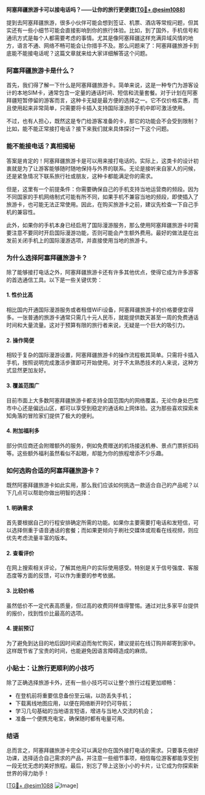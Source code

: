 **阿塞拜疆旅游卡可以接电话吗？——让你的旅行更便捷[[TG💪+ @esim1088](https://t.me/s/esim1088)]**

提到去阿塞拜疆旅游，很多小伙伴可能会想到签证、机票、酒店等常规问题，但其实还有一些小细节可能会直接影响到你的旅行体验。比如，到了国外，手机信号和通讯方式是每个人都需要考虑的事情。尤其是像阿塞拜疆这样充满异域风情的地方，语言不通、网络不畅可能会让你措手不及。那么问题来了：阿塞拜疆旅游卡到底能不能接电话呢？这篇文章就来给大家详细解答这个问题。

### 阿塞拜疆旅游卡是什么？

首先，我们得了解一下什么是阿塞拜疆旅游卡。简单来说，这是一种专门为游客设计的本地SIM卡，通常包含一定量的通话时间、短信和流量套餐。对于计划在阿塞拜疆短暂停留的游客而言，这种卡无疑是最方便的选择之一。它不仅价格实惠，而且使用起来非常简单，只需要将卡插入支持国际漫游的手机中即可激活使用。

不过，也有人担心，既然这是专门给游客准备的卡，那它的功能会不会受到限制？比如，能不能正常接打电话？接下来我们就来具体探讨一下这个问题。

### 能不能接电话？真相揭秘

答案是肯定的！阿塞拜疆旅游卡是可以用来接打电话的。实际上，这类卡的设计初衷就是为了让游客能够随时随地保持与外界的联系。无论是接听来自家人的问候，还是紧急情况下联系旅行社或朋友，这种卡都能满足你的需求。

但是，这里有一个前提条件：你需要确保自己的手机支持当地运营商的频段。因为不同国家的手机网络制式可能有所不同，如果手机不兼容当地的频段，即使插入了旅游卡，也可能无法正常使用。因此，在购买旅游卡之前，建议先检查一下自己手机的兼容性。

此外，如果你的手机本身已经启用了国际漫游服务，那么使用阿塞拜疆旅游卡时需要注意不要同时开启国际漫游功能，否则可能会产生额外费用。最好的做法是在出发前关闭手机上的国际漫游选项，并直接使用当地的旅游卡。

### 为什么选择阿塞拜疆旅游卡？

除了能够接打电话之外，阿塞拜疆旅游卡还有许多其他优点，使得它成为许多游客的首选通信工具。以下是一些关键优势：

#### 1. **性价比高**
相比国内开通国际漫游服务或者租借WiFi设备，阿塞拜疆旅游卡的价格要便宜得多。一张普通的旅游卡通常只需几十元人民币，就能提供数天甚至一周的免费通话时间和大量流量。这对于预算有限的旅行者来说，无疑是一个巨大的吸引力。

#### 2. **操作简便**
相较于复杂的国际漫游设置，阿塞拜疆旅游卡的操作流程极其简单。只需将卡插入手机，按照说明完成激活步骤即可开始使用。对于不太熟悉技术的人来说，这种方式显然更加友好。

#### 3. **覆盖范围广**
目前市面上大多数阿塞拜疆旅游卡都支持全国范围内的网络覆盖，无论你身处巴库市中心还是偏远山区，都可以享受到稳定的通话和上网体验。这为那些喜欢探索未知角落的冒险家们提供了极大的便利。

#### 4. **附加福利多**
部分供应商还会附赠额外的服务，例如免费赠送的机场接送机券、景点门票折扣码等。这些额外福利虽然看似不起眼，却能为你的旅程增添不少乐趣。

### 如何选购合适的阿塞拜疆旅游卡？

既然阿塞拜疆旅游卡如此实用，那么我们应该如何挑选一款适合自己的产品呢？以下几点可以帮助你做出明智的选择：

#### 1. **明确需求**
首先要根据自己的行程安排确定所需的功能。如果你主要需要打电话和发短信，可以选择侧重于语音通话的套餐；而如果更倾向于刷社交媒体或观看在线视频，则应优先考虑流量丰富的版本。

#### 2. **查看评价**
在网上搜索相关评论，了解其他用户的实际使用感受。特别是关于信号强度、客服态度等方面的反馈，可以作为重要的参考依据。

#### 3. **比较价格**
虽然低价不一定代表高质量，但过高的收费同样值得警惕。通过对比多家平台提供的报价，找到性价比最高的选项。

#### 4. **提前预订**
为了避免到达目的地后因时间紧迫而匆忙购买，建议提前在线订购并邮寄到家中。这样既节省了宝贵的时间，也能避免因语言障碍造成的麻烦。

### 小贴士：让旅行更顺利的小技巧

除了正确选择旅游卡外，还有一些小技巧可以让整个旅行过程更加顺畅：

- 在登机前将重要信息备份至云端，以防丢失手机；
- 下载离线地图应用，以便在网络断开时仍可导航；
- 学习几句基础的当地语言短语，增进与当地人交流的机会；
- 准备一个便携充电宝，确保随时都有电量可用。

### 结语

总而言之，阿塞拜疆旅游卡完全可以满足你在国外接打电话的需求。只要事先做好功课，选择适合自己需求的产品，并注意一些细节事项，相信每位游客都能享受到一段无忧无虑的美好旅程。最后，别忘了带上这张小小的卡片，让它成为你探索新世界的得力助手！

[[TG💪+ @esim1088](https://t.me/s/esim1088) ![Image](https://i.postimg.cc/4NQfJmqS/Snipaste-2025-05-13-00-14-12.png)]
